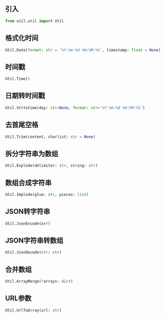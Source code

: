 ## 引入
```python
from util.util import Util
```

## 格式化时间
```python
Util.Date(format: str = '%Y-%m-%d %H:%M:%S', timestamp: float = None)
```

## 时间戳
```python
Util.Time()
```

## 日期转时间戳
```python
Util.Strtotime(day: str=None, format: str='%Y-%m-%d %H:%M:%S')
```

## 去首尾空格
```python
Util.Trim(content, charlist: str = None)
```

## 拆分字符串为数组
```python
Util.Explode(delimiter: str, string: str)
```

## 数组合成字符串
```python
Util.Implode(glue: str, pieces: list)
```

## JSON转字符串
```python
Util.JsonEncode(arr)
```

## JSON字符串转数组
```python
Util.JsonDecode(str: str)
```

## 合并数组
```python
Util.ArrayMerge(*arrays: dict)
```

## URL参数
```python
Util.UrlToArray(url: str)
```
